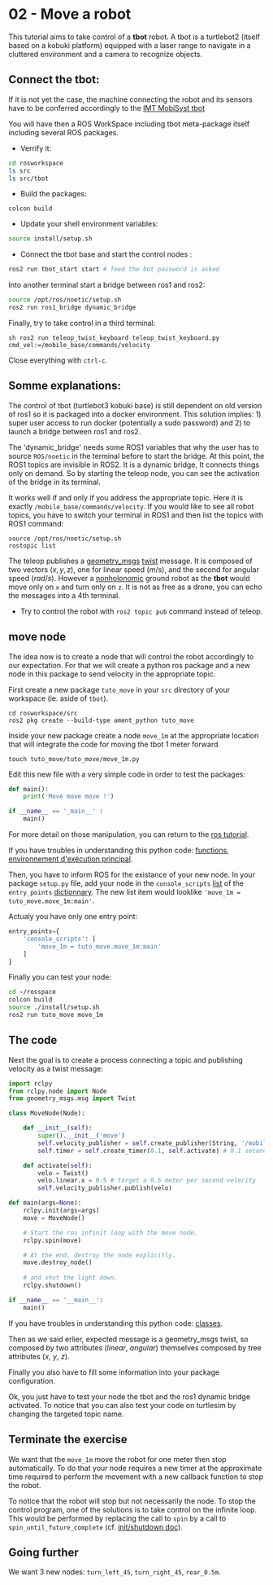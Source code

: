 # 02 - Move a robot


This tutorial aims to take control of a __tbot__  robot.
A tbot is a turtlebot2 (itself based on a kobuki platform) equipped with a laser range to navigate in a cluttered environment and a camera to recognize objects.

<!-- This tutorial suppose that you already processed the [Challenge - Kick-Off](../challenge/intro.md). OU PAS -->

## Connect the tbot:

If it is not yet the case,
the machine connecting the robot and its sensors have to be conferred accordingly to the [IMT MobiSyst tbot](https://bitbucket.org/imt-mobisyst/mb6-tbot) 

You will have then a ROS WorkSpace including tbot meta-package itself including several ROS packages.

- Verrify it: 

```sh
cd rosworkspace
ls src
ls src/tbot
```

- Build the packages: 

```
colcon build
```

- Update your shell environment variables: 

```sh
source install/setup.sh
```

- Connect the tbot base and start the control nodes : 

```sh
ros2 run tbot_start start # feed the bot password is asked
```

Into another terminal start a bridge between ros1 and ros2: 

```sh
source /opt/ros/noetic/setup.sh
ros2 run ros1_bridge dynamic_bridge
```

Finally, try to take control in a third terminal:

``sh
ros2 run teleop_twist_keyboard teleop_twist_keyboard.py cmd_vel:=/mobile_base/commands/velocity
``

Close everything with `ctrl-c`.


## Somme explanations:

The control of tbot (turtlebot3 kobuki base) is still dependent on old version of ros1 so it is packaged into a docker environment.
This solution implies: 1) super user access to run docker (potentially a sudo password) and 2) to launch a bridge between ros1 and ros2.

The 'dynamic_bridge' needs some ROS1 variables that why the user has to source `ROS/noetic` in the terminal before to start the bridge.
At this point, the ROS1 topics are invisible in ROS2. It is a dynamic bridge, It connects things only on demand.
So by starting the teleop node, you can see the activation of the bridge in its terminal.

It works well if and only if you address the appropriate topic. Here it is exactly `/mobile_base/commands/velocity`.
If you would like to see all robot topics, you have to switch your terminal in ROS1 and then list the topics with ROS1 command:

```
source /opt/ros/noetic/setup.sh
rostopic list
```

The teleop publishes a [geometry_msgs](https://docs.ros2.org/foxy/api/geometry_msgs/index-msg.html) [twist](https://docs.ros2.org/foxy/api/geometry_msgs/msg/Twist.html) message.
It is composed of two vectors $(x, y, z)$, one for linear speed $(m/s)$, and the second for angular speed $(rad/s)$. 
However a [nonholonomic](https://en.wikipedia.org/wiki/Nonholonomic_system) ground robot as the **tbot** would move only on `x` and turn only on `z`. 
It is not as free as a drone, you can echo the messages into a 4th terminal.

- Try to control the robot with `ros2 topic pub` command instead of teleop.


## move node

The idea now is to create a node that will control the robot accordingly to our expectation.
For that we will create a python ros package and a new node in this package to send velocity in the appropriate topic.

First create a new package `tuto_move` in your `src` directory of your workspace (ie. aside of `tbot`).

```
cd rosworkspace/src
ros2 pkg create --build-type ament_python tuto_move
```

Inside your new package create a node `move_1m` at the appropriate location that will integrate the code for moving the tbot 1 meter forward.

```
touch tuto_move/tuto_move/move_1m.py
```

Edit this new file with a very simple code in order to test the packages: 

```python
def main():
    print('Move move move !')

if __name__ == '_main__' :
    main()
```

For more detail on those manipulation, you can return to the [ros tutorial](https://docs.ros.org/en/foxy/Tutorials/Beginner-Client-Libraries/Writing-A-Simple-Py-Publisher-And-Subscriber.html).

If you have troubles in understanding this python code: [functions](https://www.w3schools.com/python/python_functions.asp), [environnement d'exécution principal](https://docs.python.org/fr/3/library/__main__.html).

Then, you have to inform ROS for the existance of your new node. 
In your package `setup.py` file, add your node in the `console_scripts` [list](https://www.w3schools.com/python/python_lists.asp) of the `entry_points` [dictionnary](https://www.w3schools.com/python/python_dictionaries.asp).
The new list item would looklike `'move_1m = tuto_move.move_1m:main'`. 

Actualy you have only one entry point: 

```python
entry_points={
    'console_scripts': [
        'move_1m = tuto_move.move_1m:main'
    ]
}
```

Finally you can test your node:

```sh
cd ~/rosspace
colcon build
source ./install/setup.sh
ros2 run tuto_move move_1m
```

## The code

Next the goal is to create a process connecting a topic and publishing velocity as a twist message: 

```python
import rclpy
from rclpy.node import Node
from geometry_msgs.msg import Twist

class MoveNode(Node):

    def __init__(self):
        super().__init__('move')
        self.velocity_publisher = self.create_publisher(String, '/mobile_base/commands/velocity', 10)
        self.timer = self.create_timer(0.1, self.activate) # 0.1 seconds to target a frequency of 10 hertz 

    def activate(self):
        velo = Twist()
        velo.linear.x = 0.5 # target a 0.5 meter per second velocity
        self.velocity_publisher.publish(velo)

def main(args=None):
    rclpy.init(args=args)
    move = MoveNode()

    # Start the ros infinit loop with the move node.
    rclpy.spin(move)

    # At the end, destroy the node explicitly.
    move.destroy_node()
    
    # and shut the light down.
    rclpy.shutdown()

if __name__ == '__main__':
    main()
```

If you have troubles in understanding this python code: [classes](https://www.w3schools.com/python/python_classes.asp).

Then as we said erlier, expected message is a geometry_msgs twist, so composed by two attributes $(\mathit{linear},\ \mathit{angular})$ themselves composed by tree attributes $(x,\ y,\ z)$.

Finally you also have to fill some information into your package configuration.

Ok, you just have to test your node the tbot and the ros1 dynamic bridge activated. To notice that you can also test your code on turtlesim by changing the targeted topic name.


## Terminate the exercise

We want that the `move_1m` move the robot for one meter then stop automatically.
To do that your node requires a new timer at the approximate time required to perform the movement with a new callback function to stop the robot.

To notice that the robot will stop but not necessarily the node.
To stop the control program, one of the solutions is to take control on the infinite loop.
This would be performed by replacing the call to `spin` by a call to `spin_until_future_complete` (cf. [init/shutdown doc](https://docs.ros2.org/latest/api/rclpy/api/init_shutdown.html)).


## Going further

We want 3 new nodes: `turn_left_45`, `turn_right_45`, `rear_0.5m`.
